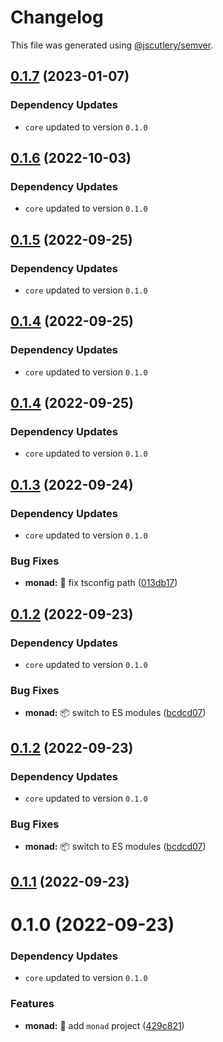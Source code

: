 # Changelog

This file was generated using [@jscutlery/semver](https://github.com/jscutlery/semver).

## [0.1.7](https://github.com/monumentjs/workspace/compare/monad@0.1.6...monad@0.1.7) (2023-01-07)

### Dependency Updates

* `core` updated to version `0.1.0`


## [0.1.6](https://github.com/monumentjs/workspace/compare/monad@0.1.5...monad@0.1.6) (2022-10-03)

### Dependency Updates

* `core` updated to version `0.1.0`


## [0.1.5](https://github.com/monumentjs/workspace/compare/monad@0.1.4...monad@0.1.5) (2022-09-25)

### Dependency Updates

* `core` updated to version `0.1.0`


## [0.1.4](https://github.com/monumentjs/workspace/compare/monad@0.1.3...monad@0.1.4) (2022-09-25)

### Dependency Updates

* `core` updated to version `0.1.0`


## [0.1.4](https://github.com/monumentjs/workspace/compare/monad@0.1.3...monad@0.1.4) (2022-09-25)

### Dependency Updates

* `core` updated to version `0.1.0`


## [0.1.3](https://github.com/monumentjs/workspace/compare/monad@0.1.2...monad@0.1.3) (2022-09-24)

### Dependency Updates

* `core` updated to version `0.1.0`

### Bug Fixes

* **monad:** :wrench: fix tsconfig path ([013db17](https://github.com/monumentjs/workspace/commit/013db17ff5e431cc448f0f16e3e4423de136ad4e))



## [0.1.2](https://github.com/monumentjs/workspace/compare/monad@0.1.1...monad@0.1.2) (2022-09-23)

### Dependency Updates

* `core` updated to version `0.1.0`

### Bug Fixes

* **monad:** :package: switch to ES modules ([bcdcd07](https://github.com/monumentjs/workspace/commit/bcdcd071d4b08d86f144d5d05eca22ce9d5e07ce))



## [0.1.2](https://github.com/monumentjs/workspace/compare/monad@0.1.1...monad@0.1.2) (2022-09-23)

### Dependency Updates

* `core` updated to version `0.1.0`

### Bug Fixes

* **monad:** :package: switch to ES modules ([bcdcd07](https://github.com/monumentjs/workspace/commit/bcdcd071d4b08d86f144d5d05eca22ce9d5e07ce))



## [0.1.1](https://github.com/monumentjs/workspace/compare/monad@0.1.0...monad@0.1.1) (2022-09-23)



# 0.1.0 (2022-09-23)

### Dependency Updates

* `core` updated to version `0.1.0`

### Features

* **monad:** :tada: add `monad` project ([429c821](https://github.com/monumentjs/workspace/commit/429c82177d422f3dfd734d22707fa96a954d4b17))

